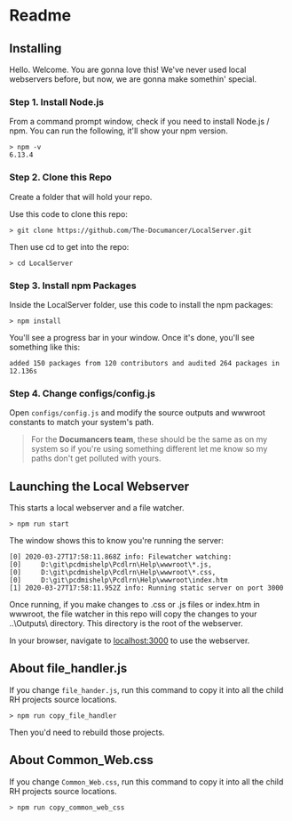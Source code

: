 # Readme
## Installing
Hello. Welcome. You are gonna love this! We've never used local webservers before, but now, we are gonna make somethin' special. 
### Step 1. Install Node.js
From a command prompt window, check if you need to install Node.js / npm. You can run the following, it'll show your npm version.
```
> npm -v
6.13.4
```
### Step 2. Clone this Repo
Create a folder that will hold your repo.

Use this code to clone this repo:
```
> git clone https://github.com/The-Documancer/LocalServer.git
```
Then use cd to get into the repo:

```
> cd LocalServer
```

### Step 3. Install npm Packages
Inside the LocalServer folder, use this code to install the npm packages:
```
> npm install
```
You'll see a progress bar in your window. Once it's done, you'll see something like this:

```
added 150 packages from 120 contributors and audited 264 packages in 12.136s
```

### Step 4. Change configs/config.js
Open `configs/config.js` and modify the source outputs and wwwroot constants to match your system's path.

>For the **Documancers team**, these should be the same as on my system so if you're using something different let me know so my paths don't get polluted with yours.


## Launching the Local Webserver
This starts a local webserver and a file watcher.
```
> npm run start
```
The window shows this to know you're running the server:
```
[0] 2020-03-27T17:58:11.868Z info: Filewatcher watching:
[0]     D:\git\pcdmishelp\Pcdlrn\Help\wwwroot\*.js,
[0]     D:\git\pcdmishelp\Pcdlrn\Help\wwwroot\*.css,
[0]     D:\git\pcdmishelp\Pcdlrn\Help\wwwroot\index.htm
[1] 2020-03-27T17:58:11.952Z info: Running static server on port 3000
```

Once running, if you make changes to .css or .js files or index.htm in wwwroot, the file watcher in this repo will copy the changes to your ..\Outputs\ directory. This directory is the root of the webserver.

In your browser, navigate to [localhost:3000](localhost:3000) to use the webserver.

## About file_handler.js
If you change `file_hander.js`, run this command to copy it into all the child RH projects source locations.

```
> npm run copy_file_handler
```

Then you'd need to rebuild those projects.

## About Common_Web.css
If you change `Common_Web.css`, run this command to copy it into all the child RH projects source locations.

```
> npm run copy_common_web_css
```

